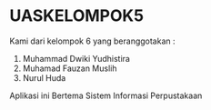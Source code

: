 # UASKELOMPOK5
Kami dari kelompok 6 yang beranggotakan :
1. Muhammad Dwiki Yudhistira
2. Muhamad Fauzan Muslih
3. Nurul Huda

Aplikasi ini Bertema Sistem Informasi Perpustakaan
